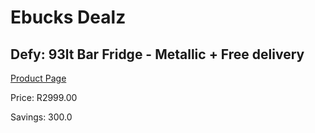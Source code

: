 
# Ebucks Dealz
## Defy: 93lt Bar Fridge - Metallic + Free delivery
[Product Page](https://www.ebucks.com/web/shop/productSelected.do?prodId=527606117&catId=704986856)

Price: R2999.00

Savings: 300.0


	